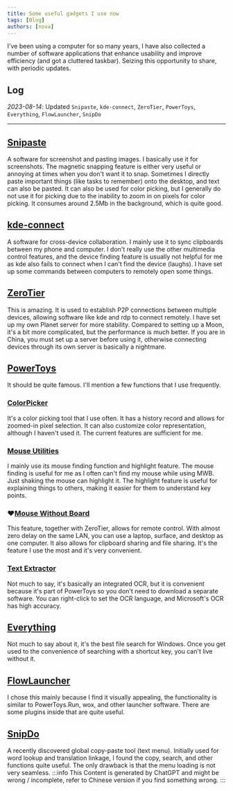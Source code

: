 ```yaml
---
title: Some useful gadgets I use now
tags: [Blog]
authors: [nova]
---
```


I've been using a computer for so many years, I have also collected a number of software applications that enhance usability and improve efficiency (and got a cluttered taskbar). Seizing this opportunity to share, with periodic updates.

<!--truncate-->

## Log
*2023-08-14*: Updated `Snipaste`, `kde-connect`, `ZeroTier`, `PowerToys`, `Everything`, `FlowLauncher`, `SnipDo`

---

## [Snipaste](https://www.snipaste.com/)
A software for screenshot and pasting images. I basically use it for screenshots. The magnetic snapping feature is either very useful or annoying at times when you don't want it to snap. Sometimes I directly paste important things (like tasks to remember) onto the desktop, and text can also be pasted. It can also be used for color picking, but I generally do not use it for picking due to the inability to zoom in on pixels for color picking. It consumes around 2.5Mb in the background, which is quite good.

## [kde-connect](https://kdeconnect.kde.org/)
A software for cross-device collaboration. I mainly use it to sync clipboards between my phone and computer. I don't really use the other multimedia control features, and the device finding feature is usually not helpful for me as kde also fails to connect when I can't find the device (laughs). I have set up some commands between computers to remotely open some things.

## [ZeroTier](https://www.zerotier.com/)
This is amazing. It is used to establish P2P connections between multiple devices, allowing software like kde and rdp to connect remotely. I have set up my own Planet server for more stability. Compared to setting up a Moon, it's a bit more complicated, but the performance is much better. If you are in China, you must set up a server before using it, otherwise connecting devices through its own server is basically a nightmare.

## [PowerToys](https://learn.microsoft.com/zh-cn/windows/powertoys/)
It should be quite famous. I'll mention a few functions that I use frequently.

### [ColorPicker](https://learn.microsoft.com/zh-cn/windows/powertoys/color-picker)
It's a color picking tool that I use often. It has a history record and allows for zoomed-in pixel selection. It can also customize color representation, although I haven't used it. The current features are sufficient for me.

### [Mouse Utilities](https://learn.microsoft.com/zh-cn/windows/powertoys/mouse-utilities)
I mainly use its mouse finding function and highlight feature. The mouse finding is useful for me as I often can't find my mouse while using MWB. Just shaking the mouse can highlight it. The highlight feature is useful for explaining things to others, making it easier for them to understand key points.

### ♥[Mouse Without Board](https://learn.microsoft.com/zh-cn/windows/powertoys/mouse-without-borders)
This feature, together with ZeroTier, allows for remote control. With almost zero delay on the same LAN, you can use a laptop, surface, and desktop as one computer. It also allows for clipboard sharing and file sharing. It's the feature I use the most and it's very convenient.

### [Text Extractor](https://learn.microsoft.com/zh-cn/windows/powertoys/text-extractor)
Not much to say, it's basically an integrated OCR, but it is convenient because it's part of PowerToys so you don't need to download a separate software. You can right-click to set the OCR language, and Microsoft's OCR has high accuracy.

## [Everything](https://www.voidtools.com/zh-cn/support/everything/)
Not much to say about it, it's the best file search for Windows. Once you get used to the convenience of searching with a shortcut key, you can't live without it.

## [FlowLauncher](https://www.flowlauncher.com/)
I chose this mainly because I find it visually appealing, the functionality is similar to PowerToys.Run, wox, and other launcher software. There are some plugins inside that are quite useful.

## [SnipDo](https://snipdo-app.com/)
A recently discovered global copy-paste tool (text menu). Initially used for word lookup and translation linkage, I found the copy, search, and other functions quite useful. The only drawback is that the menu loading is not very seamless.
:::info
This Content is generated by ChatGPT and might be wrong / incomplete, refer to Chinese version if you find something wrong.
:::
<!-- AI -->
